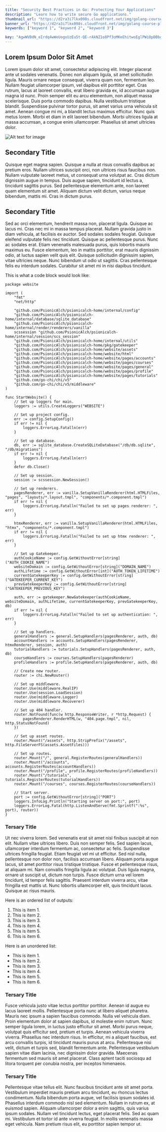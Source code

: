 ```yaml
---
title: "Security Best Practices in Go: Protecting Your Applications"
description: "Learn how to write secure Go applications."
thumbnail_url: "https://d2ra3i7lkx098s.cloudfront.net/img/golang-course-platform-image.png"
banner_url: "https://d2ra3i7lkx098s.cloudfront.net/img/golang-course-platform-image.png"
keywords: ["keyword 1", "keyword 2", "keyword 3"]

key: "AgwWVBdN_eIrdq4wWeUogxUzEu5t-QE-rAkNZ1o8Pf3oMKeEhitwoEglPWiOpDBbgTetjm5p9C3mfKN8MX_aEw"
---
```


## Lorem Ipsum Dolor Sit Amet

Lorem ipsum dolor sit amet, consectetur adipiscing elit. Integer placerat ante ut sodales venenatis. Donec non aliquam ligula, sit amet sollicitudin ligula. Mauris ornare neque consequat, viverra quam non, fermentum leo. Nullam feugiat ullamcorper ipsum, vel dapibus elit porttitor eget. Cras rutrum, lacus at laoreet convallis, erat libero gravida ex, id accumsan augue magna id nunc. Proin semper elit eu arcu elementum, non aliquet massa scelerisque. Duis porta commodo dapibus. Nulla vestibulum tristique blandit. Suspendisse pulvinar tortor purus, sit amet varius urna vehicula sit amet. Aenean congue mi mi, a blandit lectus maximus efficitur. Nunc quis metus lorem. Morbi et diam in elit laoreet bibendum. Morbi ultrices ligula at massa accumsan, a congue enim ullamcorper. Phasellus sit amet ultricies dolor.

![Alt text for image](https://d2ra3i7lkx098s.cloudfront.net/img/golang-course-platform-image.png "a title for the image")

## Secondary Title

Quisque eget magna sapien. Quisque a nulla at risus convallis dapibus ac pretium eros. Nullam ultrices suscipit orci, non ultrices risus faucibus non. Nullam vulputate laoreet metus, ut consequat urna volutpat ac. Cras dictum dignissim augue in tempus. Duis augue sapien, tincidunt id lectus a, tincidunt sagittis purus. Sed pellentesque elementum ante, non laoreet quam elementum sit amet. Aliquam dictum velit dictum, varius neque bibendum, mattis mi. Cras in dictum purus.

## Secondary Title

Sed ac orci elementum, hendrerit massa non, placerat ligula. Quisque ac lacus mi. Cras nec mi in massa tempus placerat. Nullam gravida justo in diam vehicula, at facilisis ex auctor. Sed sodales sodales feugiat. Quisque eleifend vulputate felis nec tincidunt. Quisque ac pellentesque purus. Nunc ac sodales erat. Etiam venenatis malesuada purus, quis lobortis mauris maximus eu. Fusce elementum, leo in mattis porttitor, erat mauris dignissim odio, at luctus sapien velit quis elit. Quisque sollicitudin dignissim sapien, vitae ultricies neque. Nunc bibendum ut odio ut sagittis. Cras pellentesque felis eu interdum sodales. Curabitur sit amet mi in nisi dapibus tincidunt.

This is what a code block would look like:

```golang
package website

import (
	"fmt"
	"net/http"

	"github.com/PsionicAlch/psionicalch-home/internal/config"
	"github.com/PsionicAlch/psionicalch-home/internal/database/sqlite_database"
	"github.com/PsionicAlch/psionicalch-home/internal/render/renderers/vanilla"
	scssession "github.com/PsionicAlch/psionicalch-home/internal/session/scs_session"
	"github.com/PsionicAlch/psionicalch-home/internal/utils"
	"github.com/PsionicAlch/psionicalch-home/pkg/gatekeeper"
	"github.com/PsionicAlch/psionicalch-home/website/assets"
	"github.com/PsionicAlch/psionicalch-home/website/html"
	"github.com/PsionicAlch/psionicalch-home/website/pages/accounts"
	"github.com/PsionicAlch/psionicalch-home/website/pages/courses"
	"github.com/PsionicAlch/psionicalch-home/website/pages/general"
	"github.com/PsionicAlch/psionicalch-home/website/pages/profile"
	"github.com/PsionicAlch/psionicalch-home/website/pages/tutorials"
	"github.com/go-chi/chi/v5"
	"github.com/go-chi/chi/v5/middleware"
)

func StartWebsite() {
	// Set up loggers for main.
	loggers := utils.CreateLoggers("WEBSITE")

	// Set up project config.
	err := config.SetupConfig()
	if err != nil {
		loggers.ErrorLog.Fatalln(err)
	}

	// Set up database.
	db, err := sqlite_database.CreateSQLiteDatabase("/db/db.sqlite", "/db/migrations")
	if err != nil {
		loggers.ErrorLog.Fatalln(err)
	}
	defer db.Close()

	// Set up session.
	session := scssession.NewSession()

	// Set up renderers.
	pagesRenderer, err := vanilla.SetupVanillaRenderer(html.HTMLFiles, "pages", "layouts/*.layout.tmpl", "components/*.component.tmpl")
	if err != nil {
		loggers.ErrorLog.Fatalln("Failed to set up pages renderer: ", err)
	}

	htmxRenderer, err := vanilla.SetupVanillaRenderer(html.HTMLFiles, "htmx", "components/*.component.tmpl")
	if err != nil {
		loggers.ErrorLog.Fatalln("Failed to set up htmx renderer: ", err)
	}

	// Set up Gatekeeper.
	authCookieName := config.GetWithoutError[string]("AUTH_COOKIE_NAME")
	websiteDomain := config.GetWithoutError[string]("DOMAIN_NAME")
	authLifetime := config.GetWithoutError[int]("AUTH_TOKEN_LIFETIME")
	currentGatekeeperKey := config.GetWithoutError[string]("GATEKEEPER_CURRENT_KEY")
	prevGatekeeperKey := config.GetWithoutError[string]("GATEKEEPER_PREVIOUS_KEY")

	auth, err := gatekeeper.NewGatekeeper(authCookieName, websiteDomain, authLifetime, currentGatekeeperKey, prevGatekeeperKey, db)
	if err != nil {
		loggers.ErrorLog.Fatalln("Failed to set up authentication: ", err)
	}

	// Set up handlers.
	generalHandlers := general.SetupHandlers(pagesRenderer, auth, db)
	accountHandlers := accounts.SetupHandlers(pagesRenderer, htmxRenderer, session, auth)
	tutorialHandlers := tutorials.SetupHandlers(pagesRenderer, auth, db)
	courseHandlers := courses.SetupHandlers(pagesRenderer)
	profileHandlers := profile.SetupHandlers(pagesRenderer, auth, db)

	// Create new router.
	router := chi.NewRouter()

	// Set up middleware.
	router.Use(middleware.RealIP)
	router.Use(session.LoadSession)
	router.Use(middleware.Logger)
	router.Use(middleware.Recoverer)

	// Set up 404 handler.
	router.NotFound(func(w http.ResponseWriter, r *http.Request) {
		pagesRenderer.RenderHTML(w, "404.page.tmpl", nil, http.StatusNotFound)
	})

	// Set up asset routes.
	router.Mount("/assets", http.StripPrefix("/assets", http.FileServerFS(assets.AssetFiles)))

	// Set up routes.
	router.Mount("/", general.RegisterRoutes(generalHandlers))
	router.Mount("/accounts", accounts.RegisterRoutes(accountHandlers))
	router.Mount("/profile", profile.RegisterRoutes(profileHandlers))
	router.Mount("/tutorials", tutorials.RegisterRoutes(tutorialHandlers))
	router.Mount("/courses", courses.RegisterRoutes(courseHandlers))

	// Start server.
	port := config.GetWithoutError[string]("PORT")
	loggers.InfoLog.Println("Starting server on port:", port)
	loggers.ErrorLog.Fatal(http.ListenAndServe(fmt.Sprintf(":%s", port), router))
}
```

### Tersary Title

Ut nec viverra lorem. Sed venenatis erat sit amet nisl finibus suscipit at non elit. Nullam vitae ultrices libero. Duis non semper felis. Sed sapien lacus, ullamcorper interdum fermentum ac, consectetur ac felis. Suspendisse ultrices fringilla feugiat. Etiam feugiat vel mi ut efficitur. Sed nisl nulla, pellentesque non dolor non, facilisis accumsan libero. Aliquam porta augue lacus, sit amet porttitor risus tristique tristique. Fusce et pellentesque risus, at aliquam mi. Nam convallis fringilla ligula ac volutpat. Duis ligula magna, ornare ut suscipit ut, dictum non turpis. Fusce dictum urna vel lorem tincidunt, id tempor felis sagittis. Praesent interdum viverra arcu, vitae fringilla est mattis ut. Nunc lobortis ullamcorper elit, quis tincidunt lacus. Quisque ac risus mauris.

Here is an ordered list of outputs:
1. This is item 1.
2. This is item 2.
3. This is item 3.
4. This is item 4.
5. This is item 5.
6. This is item 6.

Here is an unordered list:
- This is item 1.
- This is item 2.
- This is item 3.
- This is item 4.
- This is item 5.
- This is item 6.

### Tersary Title

Fusce vehicula justo vitae lectus porttitor porttitor. Aenean id augue eu lacus laoreet mollis. Pellentesque porta nunc at libero aliquet pharetra. Mauris nec ipsum a sapien faucibus commodo. Nulla vel vehicula diam. Proin elementum dolor at sapien dapibus, id molestie enim rutrum. Nunc semper ligula lorem, in luctus justo efficitur sit amet. Morbi purus neque, volutpat quis efficitur sed, pretium et turpis. Aenean vehicula viverra viverra. Phasellus nec interdum risus. In efficitur, mi a aliquet faucibus, est arcu convallis turpis, id tincidunt mauris purus at arcu. Pellentesque nisi velit, dictum et turpis sed, blandit fermentum ante. Pellentesque vestibulum sapien vitae diam lacinia, nec dignissim dolor gravida. Maecenas fermentum sed mauris sit amet placerat. Class aptent taciti sociosqu ad litora torquent per conubia nostra, per inceptos himenaeos.

### Tersary Title

Pellentesque vitae tellus elit. Nunc faucibus tincidunt ante sit amet porta. Vestibulum imperdiet mauris pretium arcu tincidunt, eu rhoncus lectus condimentum. Nulla bibendum porta augue, vel facilisis ipsum sodales id. Phasellus interdum commodo nisl sed elementum. Nullam in rutrum ex, at euismod sapien. Aliquam ullamcorper dolor a enim sagittis, quis varius ipsum sodales. Nullam vel tincidunt lectus, eget placerat felis. Sed ac quam mi. Vestibulum et tortor id ante viverra feugiat. In mollis venenatis massa eget vehicula. Nam pretium risus elit, eu porttitor sapien tempor ut.
